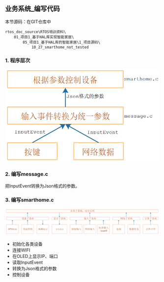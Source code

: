 ## 业务系统_编写代码

本节源码：在GIT仓库中

```shell
rtos_doc_source\RTOS培训资料\
	01_项目1_基于HAL库实现智能家居\
		05_项目1_基于HAL库的智能家居\1_项目源码\			
			10_27_smarthome_not_tested
```

### 1. 程序层次

![](pic/project1/29_business_layer.png)



### 2. 编写message.c

把InputEvent转换为Json格式的参数。



### 3. 编写smarthome.c

![](pic/project1/02_software_block.png)

* 初始化各类设备
* 连接WIFI
* 在OLED上显示IP、端口
* 读取InputEvent
* 转换为Json格式的参数
* 控制设备



